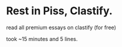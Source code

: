 # Rest in Piss, Clastify.

read all premium essays on clastify (for free)

took ~15 minutes and 5 lines.
